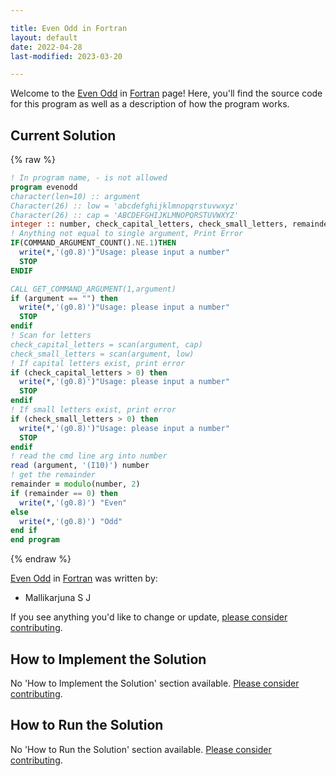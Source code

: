 ```yaml
---

title: Even Odd in Fortran
layout: default
date: 2022-04-28
last-modified: 2023-03-20

---
```


Welcome to the [Even Odd](https://sampleprograms.io/projects/even-odd) in [Fortran](https://sampleprograms.io/languages/fortran) page! Here, you'll find the source code for this program as well as a description of how the program works.

## Current Solution

{% raw %}

```fortran
! In program name, - is not allowed
program evenodd
character(len=10) :: argument
Character(26) :: low = 'abcdefghijklmnopqrstuvwxyz'
Character(26) :: cap = 'ABCDEFGHIJKLMNOPQRSTUVWXYZ'
integer :: number, check_capital_letters, check_small_letters, remainder 
! Anything not equal to single argument, Print Error
IF(COMMAND_ARGUMENT_COUNT().NE.1)THEN
  write(*,'(g0.8)')"Usage: please input a number"
  STOP
ENDIF

CALL GET_COMMAND_ARGUMENT(1,argument)
if (argument == "") then
  write(*,'(g0.8)')"Usage: please input a number"
  STOP
endif
! Scan for letters
check_capital_letters = scan(argument, cap)
check_small_letters = scan(argument, low)
! If capital letters exist, print error
if (check_capital_letters > 0) then
  write(*,'(g0.8)')"Usage: please input a number"
  STOP
endif
! If small letters exist, print error
if (check_small_letters > 0) then
  write(*,'(g0.8)')"Usage: please input a number"
  STOP
endif
! read the cmd line arg into number
read (argument, '(I10)') number
! get the remainder
remainder = modulo(number, 2)
if (remainder == 0) then
  write(*,'(g0.8)') "Even"
else
  write(*,'(g0.8)') "Odd"
end if
end program
```

{% endraw %}

[Even Odd](https://sampleprograms.io/projects/even-odd) in [Fortran](https://sampleprograms.io/languages/fortran) was written by:

- Mallikarjuna S J

If you see anything you'd like to change or update, [please consider contributing](https://github.com/TheRenegadeCoder/sample-programs).

## How to Implement the Solution

No 'How to Implement the Solution' section available. [Please consider contributing](https://github.com/TheRenegadeCoder/sample-programs-website).

## How to Run the Solution

No 'How to Run the Solution' section available. [Please consider contributing](https://github.com/TheRenegadeCoder/sample-programs-website).